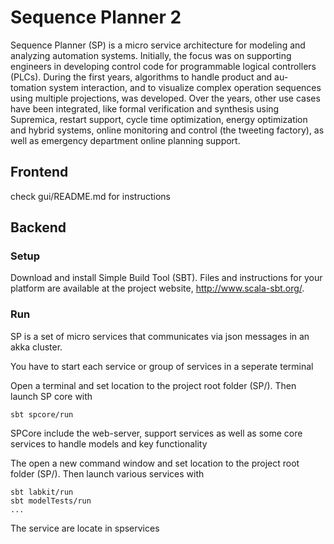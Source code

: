 # Sequence Planner 2
Sequence Planner (SP) is a micro service architecture for modeling and analyzing automation systems. Initially, the focus was on supporting engineers in developing control code for programmable logical controllers (PLCs). During the first years, algorithms to handle product and au- tomation system interaction, and to visualize complex operation sequences using multiple projections, was developed. Over the years, other use cases have been integrated, like formal verification and synthesis using Supremica, restart support, cycle time optimization, energy optimization and hybrid systems, online monitoring and control (the tweeting factory), as well as emergency department online planning support. 
 
## Frontend
check gui/README.md for instructions 

## Backend
### Setup
Download and install Simple Build Tool (SBT). Files and instructions for your platform are available at the project website, http://www.scala-sbt.org/.

### Run
SP is a set of micro services that communicates via json messages in an akka cluster. 

You have to start each service or group of services in a seperate terminal

Open a terminal and set location to the project root folder (SP/). Then launch SP core with  
```
sbt spcore/run
```
SPCore include the web-server, support services as well as some core services to handle models and key functionality

The open a new command window and set location to the project root folder (SP/). Then launch various services with
```
sbt labkit/run
sbt modelTests/run
...
```
The service are locate in spservices

